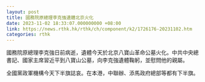 ```yaml
---
layout: post
title: 國務院原總理李克強遺體北京火化
date: 2023-11-02 18:33:07.000000000 +08:00
link: https://news.rthk.hk/rthk/ch/component/k2/1726176-20231102.htm
categories: rthk
---
```


國務院原總理李克強日前病逝，遺體今天於北京八寶山革命公墓火化。中共中央總書記、國家主席習近平到八寶山公墓，向李克強遺體鞠躬，並慰問他的親屬。

全國黨政軍機構今天下半旗誌哀。在本港，中聯辦、添馬政府總部等都有下半旗。
